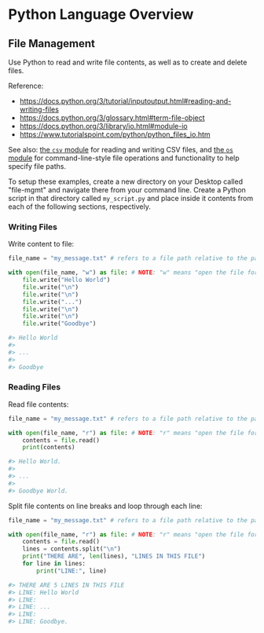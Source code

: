 # Python Language Overview

## File Management

Use Python to read and write file contents, as well as to create and delete files.

Reference:

 + https://docs.python.org/3/tutorial/inputoutput.html#reading-and-writing-files
 + https://docs.python.org/3/glossary.html#term-file-object
 + https://docs.python.org/3/library/io.html#module-io
 + https://www.tutorialspoint.com/python/python_files_io.htm

See also: [the `csv` module](modules/csv.md) for reading and writing CSV files, and [the `os` module](modules/os.md) for command-line-style file operations and functionality to help specify file paths.

To setup these examples, create a new directory on your Desktop called "file-mgmt" and navigate there from your command line. Create a Python script in that directory called `my_script.py` and place inside it contents from each of the following sections, respectively.

### Writing Files

Write content to file:

```python
file_name = "my_message.txt" # refers to a file path relative to the path from which you invoke your your script.

with open(file_name, "w") as file: # NOTE: "w" means "open the file for writing"
    file.write("Hello World")
    file.write("\n")
    file.write("\n")
    file.write("...")
    file.write("\n")
    file.write("\n")
    file.write("Goodbye")

#> Hello World
#>
#> ...
#>
#> Goodbye
```

### Reading Files

Read file contents:

```python
file_name = "my_message.txt" # refers to a file path relative to the path from which you invoke your your script.

with open(file_name, "r") as file: # NOTE: "r" means "open the file for reading"
    contents = file.read()
    print(contents)

#> Hello World.
#>
#> ...
#>
#> Goodbye World.
```

Split file contents on line breaks and loop through each line:

```python
file_name = "my_message.txt" # refers to a file path relative to the path from which you invoke your your script.

with open(file_name, "r") as file: # NOTE: "r" means "open the file for reading"
    contents = file.read()
    lines = contents.split("\n")
    print("THERE ARE", len(lines), "LINES IN THIS FILE")
    for line in lines:
        print("LINE:", line)

#> THERE ARE 5 LINES IN THIS FILE
#> LINE: Hello World
#> LINE:
#> LINE: ...
#> LINE:
#> LINE: Goodbye.
```
